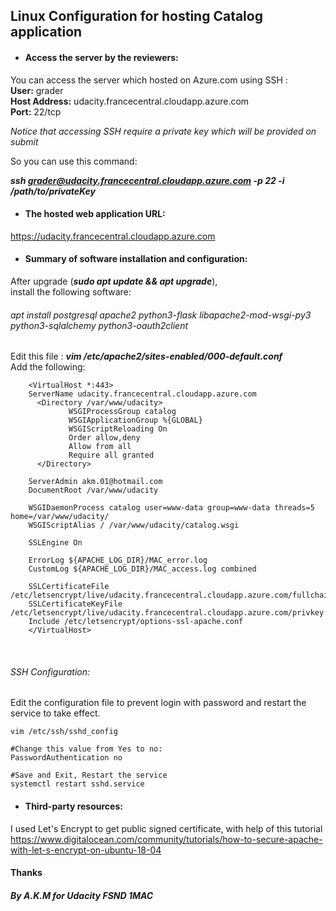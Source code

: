 ## Linux Configuration for hosting Catalog application

* ####  Access the server by the reviewers:
You can access the server which hosted on Azure.com using SSH :<br/>
**User:** grader<br/>
**Host Address:** udacity.francecentral.cloudapp.azure.com<br/>
**Port:** 22/tcp<br/>

_Notice that accessing SSH require a private key which will be provided on submit_

So you can use this command:

**_ssh grader@udacity.francecentral.cloudapp.azure.com -p 22 -i /path/to/privateKey_**


* ####  The hosted web application URL:

https://udacity.francecentral.cloudapp.azure.com

* ####  Summary of software installation and configuration:
After upgrade (**_sudo apt update && apt upgrade_**), <br/>install the following software:

###### apt install postgresql apache2 python3-flask libapache2-mod-wsgi-py3 python3-sqlalchemy python3-oauth2client

Edit this file : 
**_vim /etc/apache2/sites-enabled/000-default.conf_**
<br/>Add the following:


        
        <VirtualHost *:443>
        ServerName udacity.francecentral.cloudapp.azure.com
          <Directory /var/www/udacity>
                 WSGIProcessGroup catalog
                 WSGIApplicationGroup %{GLOBAL}
                 WSGIScriptReloading On
                 Order allow,deny
                 Allow from all
                 Require all granted
          </Directory>

        ServerAdmin akm.01@hotmail.com
        DocumentRoot /var/www/udacity

        WSGIDaemonProcess catalog user=www-data group=www-data threads=5 home=/var/www/udacity/
        WSGIScriptAlias / /var/www/udacity/catalog.wsgi
        
        SSLEngine On

        ErrorLog ${APACHE_LOG_DIR}/MAC_error.log
        CustomLog ${APACHE_LOG_DIR}/MAC_access.log combined

        SSLCertificateFile /etc/letsencrypt/live/udacity.francecentral.cloudapp.azure.com/fullchain.pem
        SSLCertificateKeyFile /etc/letsencrypt/live/udacity.francecentral.cloudapp.azure.com/privkey.pem
        Include /etc/letsencrypt/options-ssl-apache.conf
        </VirtualHost>

<br/>

###### SSH Configuration:
Edit the configuration file to prevent login with password and restart the service to take effect.


    vim /etc/ssh/sshd_config
    
    #Change this value from Yes to no:
    PasswordAuthentication no
    
    #Save and Exit, Restart the service
    systemctl restart sshd.service



* ####  Third-party resources:
I used Let's Encrypt to get public signed certificate,
with help of this tutorial https://www.digitalocean.com/community/tutorials/how-to-secure-apache-with-let-s-encrypt-on-ubuntu-18-04

#### Thanks
##### By A.K.M for Udacity FSND 1MAC
